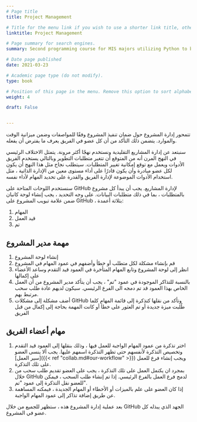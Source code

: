 ```yaml
---
# Page title
title: Project Management

# Title for the menu link if you wish to use a shorter link title, otherwise remove this option.
linktitle: Project Management

# Page summary for search engines.
summary: Second programming course for MIS majors utilizing Python to build data-driven business applications.

# Date page published
date: 2021-03-23

# Academic page type (do not modify).
type: book

# Position of this page in the menu. Remove this option to sort alphabetically.
weight: 4

draft: False


---
```


تتمحور إدارة المشروع حول ضمان تنفيذ المشروع وفقًا للمواصفات وضمن ميزانية الوقت والموارد.  يتضمن ذلك التأكد من أن كل عضو في الفريق يعرف ما يفترض أن يفعله.

 سنبتعد عن إدارة المشاريع التقليدية ونستخدم نهجًا أكثر مرونة. يتمثل الاختلاف الرئيسي في النهج المرن  أنه من المتوقع أن تتغير متطلبات التطوير  وبالتالي يستخدم الفريق الأدوات ويعمل مع توقع إمكانية تغيير المتطلبات.  سيتطلب نجاح مثل هذا النهج أن يكون لكل عضو مبادرة وأن يكون قادرًا على أداء مستوى معين من الإدارة الذاتية ، مثل استخدام الأدوات الموضوعة لإدارة الفريق والقدرة على تحديد المهام لأداء نفسه.

 سنستخدم اللوحات المتاحة على GitHub لإدارة المشاريع.  يجب أن يبدأ كل مشروع بالمتطلبات ، بما في ذلك متطلبات البيانات.  على وجه التحديد ، يجب إنشاء لوحة كانبان ضمن علامة تبويب المشروع على GitHub ، بثلاثة أعمدة:
1. المهام
2. قيد العمل
3. تم

## مهمة مدير المشروع
 1.  إنشاء لوحة المشروع
 2.  قم بإنشاء مشكلة لكل متطلب أو خطأ وأضفهم في عمود المهام في المشروع
 3.  انظر إلى لوحة المشروع وتابع المهام المتأخرة في العمود قيد التقدم وساعد الأعضاء على إكمالها
 4.  بالنسبة للتذاكر الموجودة في عمود "تم" ، يجب أن يتأكد مدير المشروع من أن العمل الخاص بهذا العمود قد تم دمجه الى الفرع الرئيسي.  سيكون لديهم عادة طلب سحب مرتبط بهم.
 5.  أضف مشكلة إلى مشكلات GitHub وتأكد من نقلها كتذكرة إلى قائمة المهام كلما طُلبت ميزة جديدة أو تم العثور على خطأ أو كانت المهمة بحاجة إلى إكمال من قبل الفريق


## مهام أعضاء الفريق
 1. اختر تذكرة من عمود المهام الواجبة للعمل فيها ، وذلك بنقلها إلى العمود قيد التقدم وتخصيص التذكرة لأنفسهم حتى تظهر التذكرة اسمهم عليها.  يجب ألا ينسى العضو [سير العمل]({{< ref "collab.md#our-workflow" >}}) ويجب إنشاء فرع للعمل على تلك التذكرة.
2. بمجرد ان يكتمل العمل على تلك التذكرة ، يجب على العضو تقديم طلب سحب من خلال GitHub لدمج فرع العمل بالفرع الرئيسي.  إذا تم إنشاء طلب السحب ، فيمكن للعضو نقل التذكرة إلى عمود "تم".
 3. إذا كان العضو على علم بالميزات أو الأخطاء أو المهام الجديدة ، فيمكنه المساهمة عن طريق إضافة تذاكر إلى عمود المهام الواجبة.

 بعد عملية إدارة المشروع هذه ، ستظهر للجميع من خلال GitHub الجهد الذي يبذله كل عضو في المشروع.
